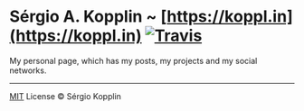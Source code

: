 # Sérgio A. Kopplin ~ [https://koppl.in](https://koppl.in) [![Travis](https://img.shields.io/travis/sergiokopplin/sergiokopplin.github.io.svg)](https://travis-ci.org/sergiokopplin/sergiokopplin.github.io)

My personal page, which has my posts, my projects and my social networks.

---

[MIT](http://kopplin.mit-license.org/) License © Sérgio Kopplin

